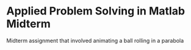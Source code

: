 # Applied Problem Solving in Matlab Midterm
Midterm assignment that involved animating a ball rolling in a parabola
